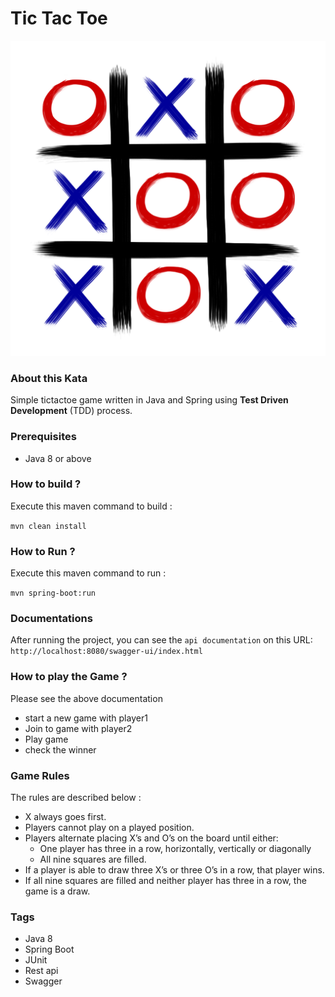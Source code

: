 # Tic Tac Toe

![alt tictactoe image](https://github.com/2022-DEV1-079/TicTacToe/blob/master/Kata_TicTacToe.png?raw=true)


### About this Kata

Simple tictactoe game written in Java and Spring using **Test Driven Development** (TDD) process.

### Prerequisites

- Java 8 or above

### How to build ?

Execute this maven command to build :

`mvn clean install`

### How to Run ? 

Execute this maven command to run :

`mvn spring-boot:run`

### Documentations
After running the project, you can see the `api documentation` on this URL:
`http://localhost:8080/swagger-ui/index.html`

### How to play the Game ? 
Please see the above documentation
- start a new game with player1
- Join to game with player2
- Play game 
- check the winner

### Game Rules

The rules are described below :

- X always goes first.
- Players cannot play on a played position.
- Players alternate placing X’s and O’s on the board until either:
	- One player has three in a row, horizontally, vertically or diagonally
	- All nine squares are filled.
- If a player is able to draw three X’s or three O’s in a row, that player wins.
- If all nine squares are filled and neither player has three in a row, the game is a draw.

### Tags
- Java 8
- Spring Boot
- JUnit
- Rest api
- Swagger
